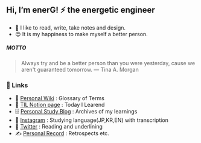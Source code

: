## Hi, I’m enerG! ⚡ the energetic engineer

- 🤍 I like to read, write, take notes and design.
- 😊 It is my happiness to make myself a better person.

##### MOTTO

> Always try and be a better person than you were yesterday, cause we aren't guaranteed tomorrow. ― Tina A. Morgan

### 🔗 Links

- 🔖 [Personal Wiki](https://energneer.gitbook.io/wiki/) : Glossary of Terms
- 📁 [TIL Notion page](https://energneer.notion.site/TIL-b71258ffaed2459b90760eda1cd35be8?pvs=4) : Today I Learend
- 🗄️ [Personal Study Blog](https://energneer.tistory.com/) : Archives of my learnings
- 📝 [Instagram](https://www.instagram.com/energneer.study/) : Studying language(JP,KR,EN) with transcription
- 📘 [Twitter](https://twitter.com/enerGneer) : Reading and underlining
- ✍️ [Personal Record](https://energneer.vercel.app/) : Retrospects etc.

